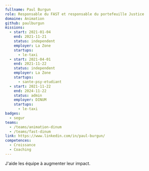 ```yaml
---
fullname: Paul Burgun
role: Responsable du FAST et responsable du portefeuille Justice
domaine: Animation
github: paulburgun
missions:
  - start: 2021-01-04
    end: 2021-11-21
    status: independent
    employer: La Zone
    startups:
      - le-taxi
  - start: 2021-04-01
    end: 2021-11-22
    status: independent
    employer: La Zone
    startups:
      - sante-psy-etudiant
  - start: 2021-11-22
    end: 2024-11-22
    status: admin
    employer: DINUM
    startups:
      - le-taxi
badges:
  - segur
teams:
  - /teams/animation-dinum
  - /teams/fast-dinum
link: https://www.linkedin.com/in/paul-burgun/
competences:
  - Croissance
  - Coaching
---
```

J'aide les équipe à augmenter leur impact.